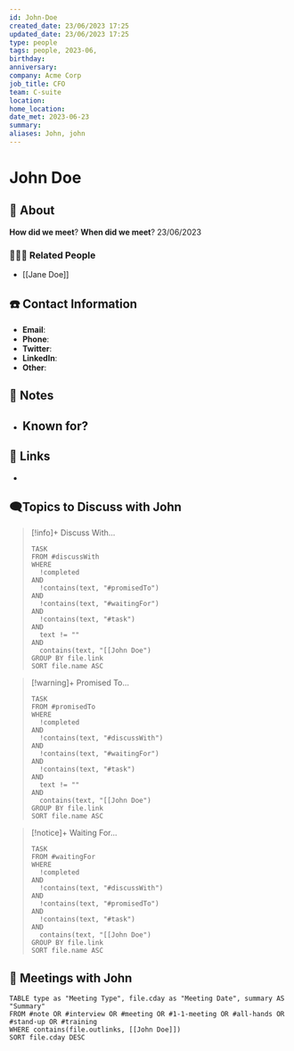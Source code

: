 ```yaml
---
id: John-Doe
created_date: 23/06/2023 17:25
updated_date: 23/06/2023 17:25
type: people
tags: people, 2023-06,
birthday: 
anniversary: 
company: Acme Corp
job_title: CFO
team: C-suite
location: 
home_location: 
date_met: 2023-06-23
summary: 
aliases: John, john
---
```


# John Doe

[ ](#anki-card)

## 👤 About

**How did we meet**? 
**When did we meet**? 23/06/2023

### 👨‍👩‍👦 Related People

- [[Jane Doe]]

## ☎️ Contact Information

- **Email**: 
- **Phone**: 
- **Twitter**: 
- **LinkedIn**: 
- **Other**: 

## 📝 Notes

- Known for?
	- 

## 🔗 Links

- 

## 🗨️Topics to Discuss with John

> [!info]+ Discuss With...
> ```dataview
> TASK
> FROM #discussWith
> WHERE 
> 	!completed
> AND
> 	!contains(text, "#promisedTo")
> AND
> 	!contains(text, "#waitingFor")
> AND
> 	!contains(text, "#task")
> AND 
> 	text != ""
> AND
> 	contains(text, "[[John Doe")
> GROUP BY file.link
>SORT file.name ASC
> ```

> [!warning]+ Promised To...
> ```dataview
> TASK
> FROM #promisedTo
> WHERE
> 	!completed
> AND
> 	!contains(text, "#discussWith")
> AND
> 	!contains(text, "#waitingFor")
> AND
> 	!contains(text, "#task")
> AND 
> 	text != ""
> AND
> 	contains(text, "[[John Doe")
> GROUP BY file.link
> SORT file.name ASC
> ```

> [!notice]+ Waiting For...
> ```dataview
> TASK
> FROM #waitingFor
> WHERE 
> 	!completed
> AND
> 	!contains(text, "#discussWith")
> AND
> 	!contains(text, "#promisedTo")
> AND
> 	!contains(text, "#task")
> AND 
> 	contains(text, "[[John Doe")
> GROUP BY file.link
> SORT file.name ASC
> ```

## 👥 Meetings with John

```dataview
TABLE type as "Meeting Type", file.cday as "Meeting Date", summary AS "Summary"
FROM #note OR #interview OR #meeting OR #1-1-meeting OR #all-hands OR #stand-up OR #training
WHERE contains(file.outlinks, [[John Doe]])
SORT file.cday DESC
```
